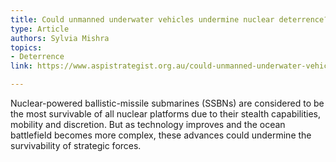 ```yaml
---
title: Could unmanned underwater vehicles undermine nuclear deterrence?
type: Article
authors: Sylvia Mishra
topics:
- Deterrence
link: https://www.aspistrategist.org.au/could-unmanned-underwater-vehicles-undermine-nuclear-deterrence/

---
```

Nuclear-powered ballistic-missile submarines (SSBNs) are considered to be the most survivable of all nuclear platforms due to their stealth capabilities, mobility and discretion. But as technology improves and the ocean battlefield becomes more complex, these advances could undermine the survivability of strategic forces.